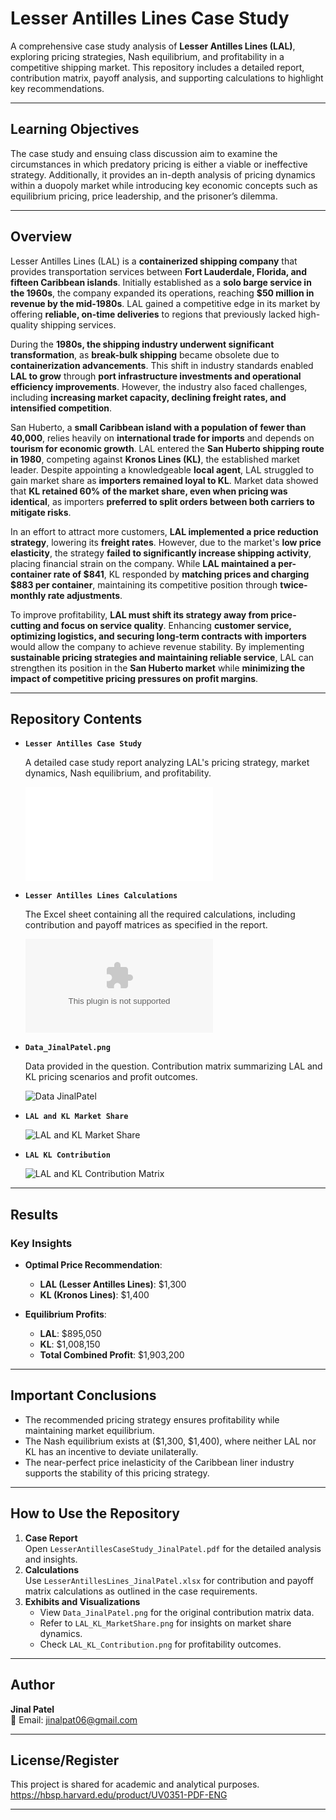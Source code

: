 # **Lesser Antilles Lines Case Study**

A comprehensive case study analysis of **Lesser Antilles Lines (LAL)**, exploring pricing strategies, Nash equilibrium, and profitability in a competitive shipping market. This repository includes a detailed report, contribution matrix, payoff analysis, and supporting calculations to highlight key recommendations.

---
## **Learning Objectives**
The case study and ensuing class discussion aim to examine the circumstances in which predatory pricing is either a viable or ineffective strategy. Additionally, it provides an in-depth analysis of pricing dynamics within a duopoly market while introducing key economic concepts such as equilibrium pricing, price leadership, and the prisoner’s dilemma.

---

## **Overview**
Lesser Antilles Lines (LAL) is a **containerized shipping company** that provides transportation services between **Fort Lauderdale, Florida, and fifteen Caribbean islands**. Initially established as a **solo barge service in the 1960s**, the company expanded its operations, reaching **$50 million in revenue by the mid-1980s**. LAL gained a competitive edge in its market by offering **reliable, on-time deliveries** to regions that previously lacked high-quality shipping services.

During the **1980s, the shipping industry underwent significant transformation**, as **break-bulk shipping** became obsolete due to **containerization advancements**. This shift in industry standards enabled **LAL to grow** through **port infrastructure investments and operational efficiency improvements**. However, the industry also faced challenges, including **increasing market capacity, declining freight rates, and intensified competition**.

San Huberto, a **small Caribbean island with a population of fewer than 40,000**, relies heavily on **international trade for imports** and depends on **tourism for economic growth**. LAL entered the **San Huberto shipping route in 1980**, competing against **Kronos Lines (KL)**, the established market leader. Despite appointing a knowledgeable **local agent**, LAL struggled to gain market share as **importers remained loyal to KL**. Market data showed that **KL retained 60% of the market share, even when pricing was identical**, as importers **preferred to split orders between both carriers to mitigate risks**.

In an effort to attract more customers, **LAL implemented a price reduction strategy**, lowering its **freight rates**. However, due to the market's **low price elasticity**, the strategy **failed to significantly increase shipping activity**, placing financial strain on the company. While **LAL maintained a per-container rate of $841**, KL responded by **matching prices and charging $883 per container**, maintaining its competitive position through **twice-monthly rate adjustments**.

To improve profitability, **LAL must shift its strategy away from price-cutting and focus on service quality**. Enhancing **customer service, optimizing logistics, and securing long-term contracts with importers** would allow the company to achieve revenue stability. By implementing **sustainable pricing strategies and maintaining reliable service**, LAL can strengthen its position in the **San Huberto market** while **minimizing the impact of competitive pricing pressures on profit margins**.

---

## **Repository Contents**

- **`Lesser Antilles Case Study`**  

  A detailed case study report analyzing LAL's pricing strategy, market dynamics, Nash equilibrium, and profitability.

  ![Lesser Antilles Lines Case Study](/LesserAntillesCaseStudy_JinalPatel.pdf)

- **`Lesser Antilles Lines Calculations`**  

  The Excel sheet containing all the required calculations, including contribution and payoff matrices as specified in the report.

  ![Lesser Antilles Lines Calculations](/LesserAntillesLines_JinalPatel.xlsx)

- **`Data_JinalPatel.png`**
  
  Data provided in the question. Contribution matrix summarizing LAL and KL pricing scenarios and profit outcomes.
  
  ![Data JinalPatel](/Data_JinalPatel.png)

- **`LAL and KL Market Share`**
    
  ![LAL and KL Market Share](/LAL_KL_MarketShare.png)

- **`LAL KL Contribution`**
  
  ![LAL and KL Contribution Matrix](/LAL_KL_Contribution.png)
---

## **Results**

### **Key Insights**
- **Optimal Price Recommendation**:  
  - **LAL (Lesser Antilles Lines)**: $1,300  
  - **KL (Kronos Lines)**: $1,400  

- **Equilibrium Profits**:  
  - **LAL**: $895,050  
  - **KL**: $1,008,150  
  - **Total Combined Profit**: $1,903,200
 
---

## **Important Conclusions**
- The recommended pricing strategy ensures profitability while maintaining market equilibrium.  
- The Nash equilibrium exists at ($1,300, $1,400), where neither LAL nor KL has an incentive to deviate unilaterally.  
- The near-perfect price inelasticity of the Caribbean liner industry supports the stability of this pricing strategy.

---

## **How to Use the Repository**

1. **Case Report**  
   Open `LesserAntillesCaseStudy_JinalPatel.pdf` for the detailed analysis and insights.  
2. **Calculations**  
   Use `LesserAntillesLines_JinalPatel.xlsx` for contribution and payoff matrix calculations as outlined in the case requirements.  
3. **Exhibits and Visualizations**  
   - View `Data_JinalPatel.png` for the original contribution matrix data.  
   - Refer to `LAL_KL_MarketShare.png` for insights on market share dynamics.  
   - Check `LAL_KL_Contribution.png` for profitability outcomes.  

---

## **Author**
**Jinal Patel**  
📧 Email: [jinalpat06@gmail.com](mailto:jinalpat06@gmail.com)

---

## **License/Register**
This project is shared for academic and analytical purposes. 
https://hbsp.harvard.edu/product/UV0351-PDF-ENG

---

